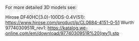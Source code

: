 For more detailed 3D models see:

Hirose DF40HC(3.0)-100DS-0.4V(51): https://www.hirose.com/product/p/CL0684-4151-0-51
Wurth 9774030951R_rev1: https://katalog.we-online.com/em/download/9774030951R%20(rev1).stp
